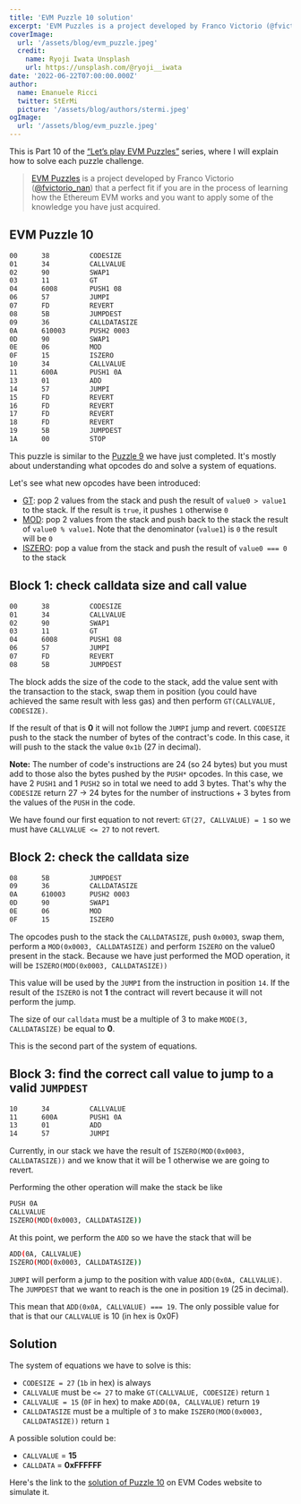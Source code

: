 ```yaml
---
title: 'EVM Puzzle 10 solution'
excerpt: 'EVM Puzzles is a project developed by Franco Victorio (@fvictorio_nan) that is a perfect fit if you are in the process of learning how the Ethereum EVM works, and you want to apply some of the knowledge you have just acquired.'
coverImage:
  url: '/assets/blog/evm_puzzle.jpeg'
  credit:
    name: Ryoji Iwata Unsplash
    url: https://unsplash.com/@ryoji__iwata
date: '2022-06-22T07:00:00.000Z'
author:
  name: Emanuele Ricci
  twitter: StErMi
  picture: '/assets/blog/authors/stermi.jpeg'
ogImage:
  url: '/assets/blog/evm_puzzle.jpeg'
---
```


This is Part 10 of the [“Let’s play EVM Puzzles”](https://stermi.xyz/blog/lets-play-evm-puzzles) series, where I will explain how to solve each puzzle challenge.

> [EVM Puzzles](https://github.com/fvictorio/evm-puzzles) is a project developed by Franco Victorio ([@fvictorio_nan](https://twitter.com/fvictorio_nan)) that a perfect fit if you are in the process of learning how the Ethereum EVM works and you want to apply some of the knowledge you have just acquired.

## EVM Puzzle 10

```bash
00      38          CODESIZE
01      34          CALLVALUE
02      90          SWAP1
03      11          GT
04      6008        PUSH1 08
06      57          JUMPI
07      FD          REVERT
08      5B          JUMPDEST
09      36          CALLDATASIZE
0A      610003      PUSH2 0003
0D      90          SWAP1
0E      06          MOD
0F      15          ISZERO
10      34          CALLVALUE
11      600A        PUSH1 0A
13      01          ADD
14      57          JUMPI
15      FD          REVERT
16      FD          REVERT
17      FD          REVERT
18      FD          REVERT
19      5B          JUMPDEST
1A      00          STOP
```

This puzzle is similar to the [Puzzle 9](https://stermi.hashnode.dev/evm-puzzle-9-solution) we have just completed. It's mostly about understanding what opcodes do and solve a system of equations.

Let's see what new opcodes have been introduced:

- [GT](https://www.evm.codes/#11): pop 2 values from the stack and push the result of `value0 > value1` to the stack. If the result is `true`, it pushes `1` otherwise `0`
- [MOD](https://www.evm.codes/#11): pop 2 values from the stack and push back to the stack the result of `value0 % value1`. Note that the denominator (`value1`) is `0` the result will be `0`
- [ISZERO](https://www.evm.codes/#15): pop a value from the stack and push the result of `value0 === 0` to the stack

## Block 1: check calldata size and call value

```bash
00      38          CODESIZE
01      34          CALLVALUE
02      90          SWAP1
03      11          GT
04      6008        PUSH1 08
06      57          JUMPI
07      FD          REVERT
08      5B          JUMPDEST
```

The block adds the size of the code to the stack, add the value sent with the transaction to the stack, swap them in position (you could have achieved the same result with less gas) and then perform `GT(CALLVALUE, CODESIZE)`.

If the result of that is **0** it will not follow the `JUMPI` jump and revert.
`CODESIZE` push to the stack the number of bytes of the contract's code. In this case, it will push to the stack the value `0x1b` (27 in decimal).

**Note:** The number of code's instructions are 24 (so 24 bytes) but you must add to those also the bytes pushed by the `PUSH*` opcodes. In this case, we have 2 `PUSH1` and 1 `PUSH2` so in total we need to add 3 bytes. That's why the `CODESIZE` return 27 → 24 bytes for the number of instructions + 3 bytes from the values of the `PUSH` in the code.

We have found our first equation to not revert: `GT(27, CALLVALUE) = 1` so we must have `CALLVALUE <= 27` to not revert.

## Block 2: check the calldata size

```bash
08      5B          JUMPDEST
09      36          CALLDATASIZE
0A      610003      PUSH2 0003
0D      90          SWAP1
0E      06          MOD
0F      15          ISZERO
```

The opcodes push to the stack the `CALLDATASIZE`, push `0x0003`, swap them, perform a `MOD(0x0003, CALLDATASIZE)` and perform `ISZERO` on the value0 present in the stack. Because we have just performed the MOD operation, it will be `ISZERO(MOD(0x0003, CALLDATASIZE))`

This value will be used by the `JUMPI` from the instruction in position `14`. If the result of the `ISZERO` is not **1** the contract will revert because it will not perform the jump.

The size of our `calldata` must be a multiple of 3 to make `MODE(3, CALLDATASIZE)` be equal to **0**.

This is the second part of the system of equations.

## Block 3: find the correct call value to jump to a valid `JUMPDEST`

```bash
10      34          CALLVALUE
11      600A        PUSH1 0A
13      01          ADD
14      57          JUMPI
```

Currently, in our stack we have the result of `ISZERO(MOD(0x0003, CALLDATASIZE))` and we know that it will be 1 otherwise we are going to revert.

Performing the other operation will make the stack be like

```bash
PUSH 0A
CALLVALUE
ISZERO(MOD(0x0003, CALLDATASIZE))
```

At this point, we perform the `ADD` so we have the stack that will be

```bash
ADD(0A, CALLVALUE)
ISZERO(MOD(0x0003, CALLDATASIZE))
```

`JUMPI` will perform a jump to the position with value `ADD(0x0A, CALLVALUE)`. The `JUMPDEST` that we want to reach is the one in position `19` (25 in decimal).

This mean that `ADD(0x0A, CALLVALUE) === 19`. The only possible value for that is that our `CALLVALUE` is 10 (in hex is 0x0F)

## Solution

The system of equations we have to solve is this:

- `CODESIZE = 27` (`1b` in hex) is always
- `CALLVALUE` must be `<= 27` to make `GT(CALLVALUE, CODESIZE)` return `1`
- `CALLVALUE = 15` (`0F` in hex) to make `ADD(0A, CALLVALUE)` return `19`
- `CALLDATASIZE` must be a multiple of `3` to make `ISZERO(MOD(0x0003, CALLDATASIZE))` return `1`

A possible solution could be:

- `CALLVALUE` = **15**
- `CALLDATA` = **0xFFFFFF**

Here's the link to the [solution of Puzzle 10](https://www.evm.codes/playground?callValue=15&unit=Wei&callData=0xFFFFFF&codeType=Bytecode&code=%2738349011600857FD5B3661000390061534600A0157FDFDFDFD5B00%27_) on EVM Codes website to simulate it.
